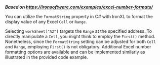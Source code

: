 ***Based on <https://ironsoftware.com/examples/excel-number-formats/>***

You can utilize the `FormatString` property in C# with IronXL to format the display value of any Excel `Cell` or `Range`.

Selecting `workSheet["A2"]` targets the `Range` at the specified address. To directly manipulate a `Cell`, you might think to employ the `First()` method. Nonetheless, since the `FormatString` setting can be adjusted for both `Cell` and `Range`, employing `First()` is not obligatory. Additional Excel number formatting options are available and can be implemented similarly as illustrated in the provided code example.